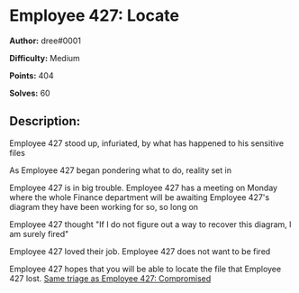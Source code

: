 # Employee 427: Locate

**Author:** dree#0001

**Difficulty:** Medium

**Points:** 404

**Solves:** 60


## Description:

Employee 427 stood up, infuriated, by what has happened to his sensitive files

As Employee 427 began pondering what to do, reality set in

Employee 427 is in big trouble. Employee 427 has a meeting on Monday where the whole Finance department will be awaiting Employee 427's diagram they have been working for so, so long on

Employee 427 thought "If I do not figure out a way to recover this diagram, I am surely fired"

Employee 427 loved their job. Employee 427 does not want to be fired

Employee 427 hopes that you will be able to locate the file that Employee 427 lost. [Same triage as Employee 427: Compromised](https://storage.googleapis.com/wolvctf-bucket/formerly-mega/data.zip)